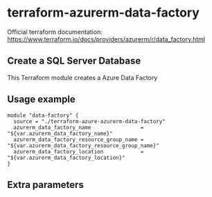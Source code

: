 # terraform-azurerm-data-factory

Official terraform documentation: <https://www.terraform.io/docs/providers/azurerm/r/data_factory.html>

## Create a SQL Server Database

This Terraform module creates a Azure Data Factory

## Usage example

```hcl
module "data-factory" {
  source = "./terraform-azure-azurerm-data-factory"
  azurerm_data_factory_name                = "${var.azurerm_data_factory_name}"
  azurerm_data_factory_resource_group_name = "${var.azurerm_data_factory_resource_group_name}"
  azurerm_data_factory_location            = "${var.azurerm_data_factory_location}"
}
```

## Extra parameters

```hcl

```

